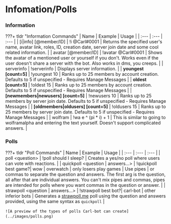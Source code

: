 # Infomation/Polls

### Information

???+ tldr "Information Commands"
	| Name | Example | Usage |
	| :--- | :--- | :--- |
	| [i\|info] [@member/ID] | !i @Carl\#0001 | Returns the specified user's name, avatar link, roles, ID, creation date, server join date and some cool related information. |
	| avatar [@member/ID] | !avatar @Carl\#0001 | Shows the avatar of a mentioned user or yourself if you don&apos;t. Works even if the user doesn&apos;t share a server with the bot. Also works in dms, you creeps. |
	| serverinfo | !serverinfo | Displays server information. |
	| **youngest [count=5]** | !youngest 10 | Ranks up to 25 members by account creation. Defaults to 5 if unspecified - Requires Manage Messages |
	| **oldest [count=5]** | !oldest 15 | Ranks up to 25 members by account creation. Defaults to 5 if unspecified - Requires Manage Messages |
	| **[newmembers\|newusers] [count=5]** | !newusers 10 | Ranks up to 25 members by server join date. Defaults to 5 if unspecified - Requires Manage Messages |
	| **[oldmembers\|oldusers] [count=5]** | !oldusers 15 | Ranks up to 25 members by server join date. Defaults to 5 if unspecified - Requires Manage Messages |
	| wolfram | !wa e ^ (pi * i) + 1 | This is similar to going to wolframalpha and entering the text yourself. Doesn&apos;t support complicated answers. |
	
### Polls

???+ tldr "Poll Commands"
	| Name | Example | Usage |
	| :--- | :--- | :--- |
	| poll &lt;question&gt; | !poll should I sleep? | Creates a yes/no poll where users can vote with reactions. |
	| quickpoll &lt;question \| answers...&gt; | !quickpoll best game?\| wow \| overwatch \| only losers play games | Use pipes \| or commas to separate the question and answers. The first arg is the question, all after that are individual answers. You can&apos;t mix pipes and commas, pipes are intended for polls where you want commas in the question or answer. |
	| strawpoll &lt;question \| answers...&gt; | !strawpoll best bot?\| carl-bot \| other inferior bots | Generates a [strawpoll.me](https://www.strawpoll.me/) poll using the question and answers provided, using the same syntax as `quickpoll` |

	![A preview of the types of polls Carl-bot can create](../images/polls.png)